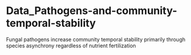 # Data_Pathogens-and-community-temporal-stability
Fungal pathogens increase community temporal stability primarily through species asynchrony regardless of nutrient fertilization
